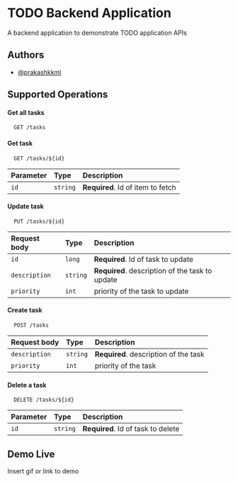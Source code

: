 
# TODO Backend Application

A backend application to demonstrate TODO application APIs


## Authors

- [@prakashkkml](https://github.com/prakashkkml)


## Supported Operations

#### Get all tasks

```http
  GET /tasks
```

#### Get task

```http
  GET /tasks/${id}
```

| Parameter | Type     | Description                       |
| :-------- | :------- | :-------------------------------- |
| `id`      | `string` | **Required**. Id of item to fetch |

#### Update task

```http
  PUT /tasks/${id}
```

| Request body | Type     | Description                       |
| :-------- | :------- | :-------------------------------- |
| `id`      | `long` | **Required**. Id of task to update |
| `description`| `string` | **Required**. description of the task to update |
| `priority`      | `int` | priority of the task to update|

#### Create task

```http
  POST /tasks
```

| Request body | Type     | Description                       |
| :-------- | :------- | :-------------------------------- |
| `description`| `string` | **Required**. description of the task |
| `priority`      | `int` | priority of the task|

#### Delete a task

```http
  DELETE /tasks/${id}
```

| Parameter | Type     | Description                       |
| :-------- | :------- | :-------------------------------- |
| `id`      | `string` | **Required**. Id of task to delete |

## Demo Live

Insert gif or link to demo

